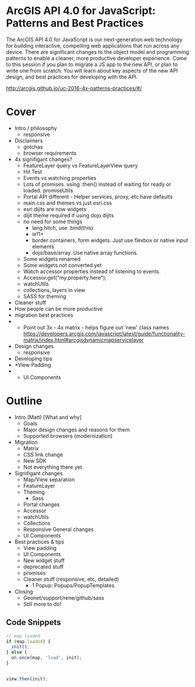 # ArcGIS API 4.0 for JavaScript: Patterns and Best Practices

The ArcGIS API 4.0 for JavaScript is our next-generation web technology for building interactive, compelling web applications that run across any device. There are significant changes to the object model and programming patterns to enable a cleaner, more productive developer experience. Come to this session if you plan to migrate a JS app to the new API, or plan to write one from scratch. You will learn about key aspects of the new API design, and best practices for developing with the API.

http://arcgis.github.io/uc-2016-4x-patterns-practices/#/

# Cover

- Intro / philosophy
  - responsive
- Disclaimers
  - gotchas
  - browser requirements
- 4x signifigant changes?
    - FeatureLayer query vs FeatureLayerView query
    - Hit Test 
    - Events vs watching properties
    - Lots of promises. using .then() instead of waiting for ready or loaded. promiseUtils
    - Portal API different - Helper services, proxy, etc have defaults
    - main.css and themes vs just esri.css
    - esri dijits are now widgets
    - dijit theme required if using dojo dijits
    - no need for some things
      - lang.hitch, use .bind(this)
      - ie11+
      - border containers, form widgets. Just use flexbox or native input elements
      - dojo/base/array. Use native array functions.
  - Some widgets renamed
  - Some widgets not converted yet
  - Watch accessor properties instead of listening to events.
  - Accessor.get("my.property.here");
  - watchUtils
  - collections, layers in view
  - SASS for theming
- Cleaner stuff
- How people can be more productive
- migration best practices
-   * Point out 3x - 4x matrix - helps figure out 'new' class names https://developers.arcgis.com/javascript/latest/guide/functionality-matrix/index.html#arcgisdynamicmapservicelayer
- Design changes
  - responsive
- Developing tips
-   *View Padding
-   * UI Components 

# Outline

- Intro (Matt) [What and why]
  - Goals
  - Major design changes and reasons for them
  - Supported browsers (modernization)
- Migration
  - Matrix
  - CSS link change
  - New SDK
  - Not everything there yet
- Signifigant changes
  - Map/View separation 
  - FeatureLayer
  - Theming
    - Sass 
  - Portal changes
  - Accessor
  - watchUtils
  - Collections
  - Responsive General changes
  - UI Components
- Best practices & tips
  - View padding 
  - UI Components
  - New widget stuff
  - deprecated stuff
  - promises
  - Cleaner stuff (responsive, etc, detailed)
    - 1 Popup: Popups/PopupTemplates
- Closing
  - Geonet/support/rene/github/sass
  - Still more to do!

## Code Snippets

```js
// map loaded
if (map.loaded) {
  init();
} else {
  on.once(map, 'load', init);
}

```


```js

view.then(init);

```
